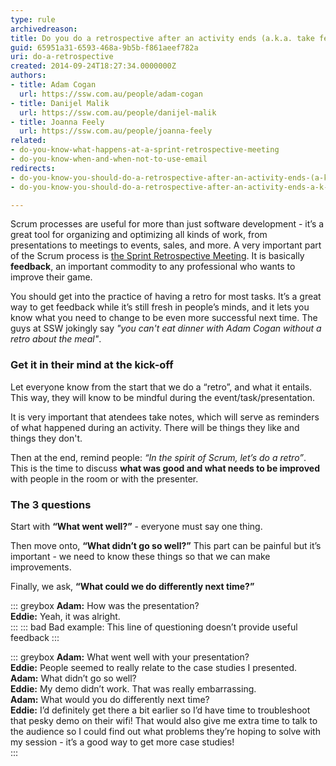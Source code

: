 ```yaml
---
type: rule
archivedreason: 
title: Do you do a retrospective after an activity ends (a.k.a. take feedback)?
guid: 65951a31-6593-468a-9b5b-f861aeef782a
uri: do-a-retrospective
created: 2014-09-24T18:27:34.0000000Z
authors:
- title: Adam Cogan
  url: https://ssw.com.au/people/adam-cogan
- title: Danijel Malik
  url: https://ssw.com.au/people/danijel-malik
- title: Joanna Feely
  url: https://ssw.com.au/people/joanna-feely
related: 
- do-you-know-what-happens-at-a-sprint-retrospective-meeting
- do-you-know-when-and-when-not-to-use-email
redirects:
- do-you-know-you-should-do-a-retrospective-after-an-activity-ends-(a-k-a-feedback)
- do-you-know-you-should-do-a-retrospective-after-an-activity-ends-a-k-a-feedback

---
```


Scrum processes are useful for more than just software development - it’s a great tool for organizing and optimizing all kinds of work, from presentations to meetings to events, sales, and more. A very important part of the Scrum process is [the Sprint Retrospective Meeting](/do-you-know-what-happens-at-a-sprint-retrospective-meeting). It is basically **feedback**, an important commodity to any professional who wants to improve their game.

You should get into the practice of having a retro for most tasks. It’s a great way to get feedback while it’s still fresh in people’s minds, and it lets you know what you need to change to be even more successful next time. The guys at SSW jokingly say _"you can't eat dinner with Adam Cogan without a retro about the meal"_.

<!--endintro-->

### Get it in their mind at the kick-off

Let everyone know from the start that we do a “retro”, and what it entails. This way, they will know to be mindful during the event/task/presentation. 

It is very important that atendees take notes, which will serve as reminders of what happened during an activity. There will be things they like and things they don't.

Then at the end, remind people: _“In the spirit of Scrum, let’s do a retro”_. This is the time to discuss **what was good and what needs to be improved** with people in the room or with the presenter.

### The 3 questions

Start with **“What went well?”** - everyone must say one thing.

Then move onto, **“What didn’t go so well?”** This part can be painful but it’s important - we need to know these things so that we can make improvements.

Finally, we ask, **“What could we do differently next time?”**

::: greybox
 **Adam:** How was the presentation?   
 **Eddie:** Yeah, it was alright.  
:::
::: bad
Bad example: This line of questioning doesn’t provide useful feedback
:::

::: greybox
 **Adam:** What went well with your presentation?   
 **Eddie:** People seemed to really relate to the case studies I presented.   
 **Adam:** What didn’t go so well?   
 **Eddie:** My demo didn’t work. That was really embarrassing.   
 **Adam:** What would you do differently next time?   
 **Eddie:** I’d definitely get there a bit earlier so I’d have time to troubleshoot that pesky demo on their wifi! That would also give me extra time to talk to the audience so I could find out what problems they’re hoping to solve with my session - it’s a good way to get more case studies!   
:::
